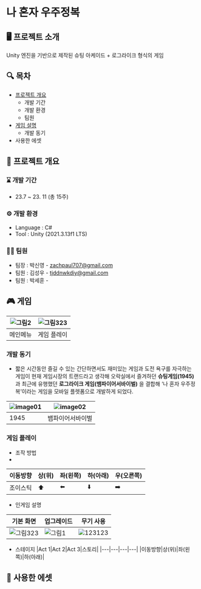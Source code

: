# 나 혼자 우주정복


## 🖥 프로젝트 소개
Unity 엔진을 기반으로 제작된 슈팅 아케이드 + 로그라이크 형식의 게임

## 🔍 목차
  - [프로젝트 개요](#📢-프로젝트-개요)
    - 개발 기간
    - 개발 환경
    - 팀원
  - [게임 설명](#🎮-게임-설명)
    - 개발 동기
  - 사용한 에셋

## 📢 프로젝트 개요
### ⌛ 개발 기간
* 23.7 ~ 23. 11 (총 15주)

### ⚙ 개발 환경
- Language : C#
- Tool : Unity (2021.3.13f1 LTS)

### 👩‍💻 팀원
- 팀장 : 박신영 - zachpaul707@gmail.com
- 팀원 : 김성우 - tjddnwkdiy@gmail.com
- 팀원 : 박세훈 -

## 🎮 게임

|![그림2](https://github.com/zachpaul7/Conquering_the_Universe_Alone/assets/60610390/98bfc7fc-f9a5-4a13-8a27-5edea52f2349)|![그림323](https://github.com/zachpaul7/Conquering_the_Universe_Alone/assets/60610390/3db002c2-50f8-43fb-a725-426512adde39)|
|------|---|
| 메인메뉴 | 게임 플레이 |

### 개발 동기
- 짧은 시간동안 즐길 수 있는 간단하면서도 재미있는 게임과 도전 욕구를 자극하는 게임이 현재 게임시장의 트랜드라고 생각해 오락실에서 즐겨하던 **슈팅게임(1945)** 과 최근에 유행했던 **로그라이크 게임(뱀파이어서바이벌)** 을 결합해   ‘나 혼자 우주정복’이라는 게임을 모바일 플렛폼으로 개발하게 되었다.

|![image01](https://github.com/zachpaul7/Conquering_the_Universe_Alone/assets/60610390/9d915fd8-c8a7-411c-bb7c-11a00e61b1d7)|![image02](https://github.com/zachpaul7/Conquering_the_Universe_Alone/assets/60610390/2cbcafc3-5b08-43e3-a40a-be60fa6f1257)|
|------|---|
| 1945 | 뱀파이어서바이벌 |

### 게임 플레이
- 조작 방법
- 
|이동방향|상(위)|좌(왼쪽)|하(아래)|우(오른쪽)|
|---|---|---|---|---|
|조이스틱| ⬆️|⬅️|⬇️|➡️|

- 인게임 설명
  
|기본 화면|업그레이드|무기 사용|
|---|---|---|
|![그림323](https://github.com/zachpaul7/Conquering_the_Universe_Alone/assets/60610390/39f5bf65-3599-450c-96fe-91852fd2fdd3)|![그림1](https://github.com/zachpaul7/Conquering_the_Universe_Alone/assets/60610390/461387c0-53dd-4832-b536-8dea2e8b91a1)|![123123](https://github.com/zachpaul7/Conquering_the_Universe_Alone/assets/60610390/16e03681-4751-42a4-99b8-d951ea11e1a1)|

- 스테이지
|Act 1|Act 2|Act 3|스토리|
|---|---|---|---|
|이동방향|상(위)|좌(왼쪽)|하(아래)|


## 🛒 사용한 에셋

